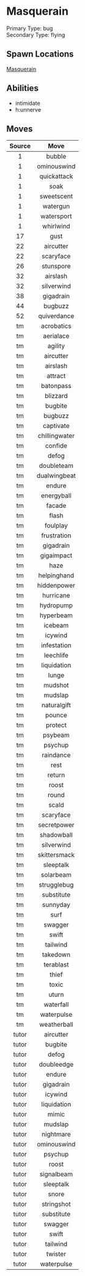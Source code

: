 # Masquerain  
Primary Type: bug  
Secondary Type: flying  
  
## Spawn Locations  
[Masquerain](/data/spawn_presets/masquerain.md)  
  
## Abilities  
  * intimidate
  * h:unnerve
  
  
## Moves  
  
| Source | Move |  
|:---:|:---:|  
| 1 | bubble |  
| 1 | ominouswind |  
| 1 | quickattack |  
| 1 | soak |  
| 1 | sweetscent |  
| 1 | watergun |  
| 1 | watersport |  
| 1 | whirlwind |  
| 17 | gust |  
| 22 | aircutter |  
| 22 | scaryface |  
| 26 | stunspore |  
| 32 | airslash |  
| 32 | silverwind |  
| 38 | gigadrain |  
| 44 | bugbuzz |  
| 52 | quiverdance |  
| tm | acrobatics |  
| tm | aerialace |  
| tm | agility |  
| tm | aircutter |  
| tm | airslash |  
| tm | attract |  
| tm | batonpass |  
| tm | blizzard |  
| tm | bugbite |  
| tm | bugbuzz |  
| tm | captivate |  
| tm | chillingwater |  
| tm | confide |  
| tm | defog |  
| tm | doubleteam |  
| tm | dualwingbeat |  
| tm | endure |  
| tm | energyball |  
| tm | facade |  
| tm | flash |  
| tm | foulplay |  
| tm | frustration |  
| tm | gigadrain |  
| tm | gigaimpact |  
| tm | haze |  
| tm | helpinghand |  
| tm | hiddenpower |  
| tm | hurricane |  
| tm | hydropump |  
| tm | hyperbeam |  
| tm | icebeam |  
| tm | icywind |  
| tm | infestation |  
| tm | leechlife |  
| tm | liquidation |  
| tm | lunge |  
| tm | mudshot |  
| tm | mudslap |  
| tm | naturalgift |  
| tm | pounce |  
| tm | protect |  
| tm | psybeam |  
| tm | psychup |  
| tm | raindance |  
| tm | rest |  
| tm | return |  
| tm | roost |  
| tm | round |  
| tm | scald |  
| tm | scaryface |  
| tm | secretpower |  
| tm | shadowball |  
| tm | silverwind |  
| tm | skittersmack |  
| tm | sleeptalk |  
| tm | solarbeam |  
| tm | strugglebug |  
| tm | substitute |  
| tm | sunnyday |  
| tm | surf |  
| tm | swagger |  
| tm | swift |  
| tm | tailwind |  
| tm | takedown |  
| tm | terablast |  
| tm | thief |  
| tm | toxic |  
| tm | uturn |  
| tm | waterfall |  
| tm | waterpulse |  
| tm | weatherball |  
| tutor | aircutter |  
| tutor | bugbite |  
| tutor | defog |  
| tutor | doubleedge |  
| tutor | endure |  
| tutor | gigadrain |  
| tutor | icywind |  
| tutor | liquidation |  
| tutor | mimic |  
| tutor | mudslap |  
| tutor | nightmare |  
| tutor | ominouswind |  
| tutor | psychup |  
| tutor | roost |  
| tutor | signalbeam |  
| tutor | sleeptalk |  
| tutor | snore |  
| tutor | stringshot |  
| tutor | substitute |  
| tutor | swagger |  
| tutor | swift |  
| tutor | tailwind |  
| tutor | twister |  
| tutor | waterpulse |  
  
